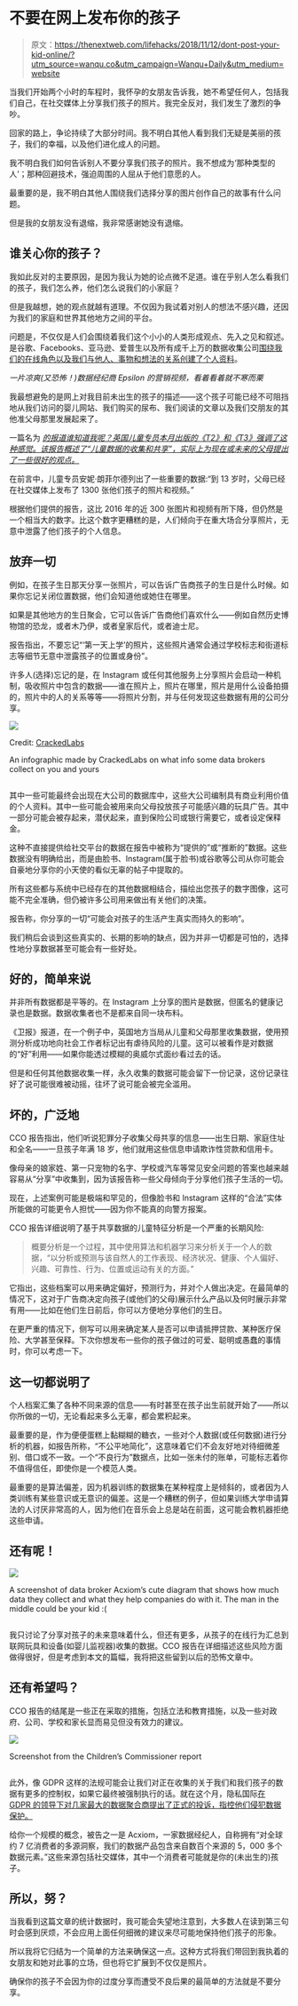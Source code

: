 # 不要在网上发布你的孩子

> 原文：<https://thenextweb.com/lifehacks/2018/11/12/dont-post-your-kid-online/?utm_source=wanqu.co&utm_campaign=Wanqu+Daily&utm_medium=website>

当我们开始两个小时的车程时，我怀孕的女朋友告诉我，她不希望任何人，包括我们自己，在社交媒体上分享我们孩子的照片。我完全反对，我们发生了激烈的争吵。

回家的路上，争论持续了大部分时间。我不明白其他人看到我们无疑是美丽的孩子，我们的幸福，以及他们进化成人的问题。

我不明白我们如何告诉别人不要分享我们孩子的照片。我不想成为‘那种类型的人’；那种回避技术，强迫周围的人屈从于他们意愿的人。

最重要的是，我不明白其他人围绕我们选择分享的图片创作自己的故事有什么问题。

但是我的女朋友没有退缩，我非常感谢她没有退缩。

## 谁关心你的孩子？

我如此反对的主要原因，是因为我认为她的论点微不足道。谁在乎别人怎么看我们的孩子，我们怎么养，他们怎么说我们的小家庭？

但是我越想，她的观点就越有道理。不仅因为我试着对别人的想法不感兴趣，还因为我们的家庭和世界其他地方之间的平台。

问题是，不仅仅是人们会围绕着我们这个小小的人类形成观点、先入之见和叙述。是谷歌、Facebooks、亚马逊、爱普生以及所有成千上万的数据收集公司[围绕我们的在线角色以及我们与他人、事物和想法的关系创建了个人资料](https://motherboard.vice.com/en_us/article/bjpx3w/what-are-data-brokers-and-how-to-stop-my-private-data-collection)。

*一片凉爽(又恐怖！)数据经纪商 Epsilon 的营销视频，看着看着就不寒而栗*

我最想避免的是网上对我目前未出生的孩子的描述——这个孩子可能已经不可阻挡地从我们访问的婴儿网站、我们购买的尿布、我们阅读的文章以及我们交朋友的其他准父母那里发展起来了。

一篇名为 *[的报道谁知道我呢？英国儿童专员本月出版的《T2》和《T3》强调了这种感觉。该报告概述了“儿童数据的收集和共享”，实际上为现在或未来的父母提出了一些很好的观点。](https://www.childrenscommissioner.gov.uk/wp-content/uploads/2018/11/who-knows-what-about-me.pdf)*

在前言中，儿童专员安妮·朗菲尔德列出了一些重要的数据:“到 13 岁时，父母已经在社交媒体上发布了 1300 张他们孩子的照片和视频。”

根据他们提供的报告，这比 2016 年的近 300 张图片和视频有所下降，但仍然是一个相当大的数字。比这个数字更糟糕的是，人们倾向于在重大场合分享照片，无意中泄露了他们孩子的个人信息。

## 放弃一切

例如，在孩子生日那天分享一张照片，可以告诉广告商孩子的生日是什么时候。如果你忘记关闭位置数据，他们会知道他或她住在哪里。

如果是其他地方的生日聚会，它可以告诉广告商他们喜欢什么——例如自然历史博物馆的恐龙，或者木乃伊，或者皇家后代，或者迪士尼。

报告指出，不要忘记“‘第一天上学’的照片，这些照片通常会通过学校标志和街道标志等细节无意中泄露孩子的位置或身份”。

许多人(选择)忘记的是，在 Instagram 或任何其他服务上分享照片会启动一种机制，吸收照片中包含的数据——谁在照片上，照片在哪里，照片是用什么设备拍摄的，照片中的人的关系等等——将照片分割，并与任何发现这些数据有用的公司分享。

![](img/fc2828e05fcef7c4c15ca8b242a59ca5.png)

Credit: [CrackedLabs](http://crackedlabs.org/en/corporate-surveillance)

An infographic made by CrackedLabs on what info some data brokers collect on you and yours

<noscript><img loading="lazy" class="size-full wp-image-1165167" src="img/fc2828e05fcef7c4c15ca8b242a59ca5.png" alt="" srcset="https://cdn0.tnwcdn.com/wp-content/blogs.dir/1/files/2018/11/infographic_acxiomoracle1300.jpg 1300w, https://cdn0.tnwcdn.com/wp-content/blogs.dir/1/files/2018/11/infographic_acxiomoracle1300-280x157.jpg 280w, https://cdn0.tnwcdn.com/wp-content/blogs.dir/1/files/2018/11/infographic_acxiomoracle1300-480x270.jpg 480w, https://cdn0.tnwcdn.com/wp-content/blogs.dir/1/files/2018/11/infographic_acxiomoracle1300-240x135.jpg 240w, https://cdn0.tnwcdn.com/wp-content/blogs.dir/1/files/2018/11/infographic_acxiomoracle1300-796x448.jpg 796w" data-original-src="https://cdn0.tnwcdn.com/wp-content/blogs.dir/1/files/2018/11/infographic_acxiomoracle1300.jpg"/></noscript>



其中一些可能最终会出现在大公司的数据库中，这些大公司编制具有商业利用价值的个人资料。其中一些可能会被用来向父母投放孩子可能感兴趣的玩具广告。其中一部分可能会被存起来，潜伏起来，直到保险公司或银行需要它，或者设定保释金。

这种不直接提供给社交平台的数据在报告中被称为“提供的”或“推断的”数据。这些数据没有明确给出，而是由脸书、Instagram(属于脸书)或谷歌等公司从你可能会自豪地分享你的小天使的看似无辜的帖子中提取的。

所有这些都与系统中已经存在的其他数据相结合，描绘出您孩子的数字图像，这可能不完全准确，但仍被许多公司用来做出有关他们的决策。

报告称，你分享的一切“可能会对孩子的生活产生真实而持久的影响”。

我们稍后会谈到这些真实的、长期的影响的缺点，因为并非一切都是可怕的，选择性地分享数据甚至可能会有一些好处。

## 好的，简单来说

并非所有数据都是平等的。在 Instagram 上分享的图片是数据，但匿名的健康记录也是数据。数据收集者也不是都来自同一块布料。

《卫报》报道，在一个例子中，英国地方当局从儿童和父母那里收集数据，使用预测分析成功地向社会工作者标记出有虐待风险的儿童。这可以被看作是对数据的“好”利用——如果你能透过模糊的奥威尔式面纱看过去的话。

但是和任何其他数据收集一样，永久收集的数据可能会留下一份记录，这份记录往好了说可能很难被动摇，往坏了说可能会被完全滥用。

## 坏的，广泛地

CCO 报告指出，他们听说犯罪分子收集父母共享的信息——出生日期、家庭住址和全名——一旦孩子年满 18 岁，他们就用这些信息申请欺诈性贷款和信用卡。

像母亲的娘家姓、第一只宠物的名字、学校或汽车等常见安全问题的答案也越来越容易从“分享”中收集到，因为该报告称一些父母倾向于分享他们孩子生活的一切。

现在，上述案例可能是极端和罕见的，但像脸书和 Instagram 这样的“合法”实体所能做的可能更令人担忧——因为你不能真的向警方报案。

CCO 报告详细说明了基于共享数据的儿童特征分析是一个严重的长期风险:

> 概要分析是一个过程，其中使用算法和机器学习来分析关于一个人的数据，“以分析或预测与该自然人的工作表现、经济状况、健康、个人偏好、兴趣、可靠性、行为、位置或运动有关的方面。”

它指出，这些档案可以用来确定偏好，预测行为，并对个人做出决定。在最简单的情况下，这对于广告商决定向孩子(或他们的父母)展示什么产品以及何时展示非常有用——比如在他们生日前后，你可以方便地分享他们的生日。

在更严重的情况下，侧写可以用来确定某人是否可以申请抵押贷款、某种医疗保险、大学甚至保释。下次你想发布一些你的孩子做过的可爱、聪明或愚蠢的事情时，你可以考虑一下。

## 这一切都说明了

个人档案汇集了各种不同来源的信息——有时甚至在孩子出生前就开始了——所以你所做的一切，无论看起来多么无辜，都会累积起来。

最重要的是，作为便便蛋糕上黏糊糊的糖衣，一些对个人数据(或任何数据)进行分析的机器，如报告所称，“不公平地简化”，这意味着它们不会友好地对待细微差别、借口或不一致。一个“不良行为”数据点，比如一张未付的账单，可能标志着你不值得信任，即使你是一个模范人类。

最重要的是算法偏差，因为机器训练的数据集在某种程度上是倾斜的，或者因为人类训练有某些意识或无意识的偏差。这是一个糟糕的例子，但如果训练大学申请算法的人讨厌非常高的人，因为他们在音乐会上总是站在前面，这可能会教机器拒绝这些申请。

## 还有呢！

![](img/02ed467c0d7d3b4dbf2c141dcecc9eeb.png)

A screenshot of data broker Acxiom’s cute diagram that shows how much data they collect and what they help companies do with it. The man in the middle could be your kid :(

<noscript><img loading="lazy" class="size-full wp-image-1165137" src="img/02ed467c0d7d3b4dbf2c141dcecc9eeb.png" alt="" srcset="https://cdn0.tnwcdn.com/wp-content/blogs.dir/1/files/2018/11/image-14.png 1285w, https://cdn0.tnwcdn.com/wp-content/blogs.dir/1/files/2018/11/image-14-280x179.png 280w, https://cdn0.tnwcdn.com/wp-content/blogs.dir/1/files/2018/11/image-14-423x270.png 423w, https://cdn0.tnwcdn.com/wp-content/blogs.dir/1/files/2018/11/image-14-212x135.png 212w, https://cdn0.tnwcdn.com/wp-content/blogs.dir/1/files/2018/11/image-14-796x508.png 796w" data-original-src="https://cdn0.tnwcdn.com/wp-content/blogs.dir/1/files/2018/11/image-14.png"/></noscript>



我只讨论了分享对孩子的未来意味着什么，但还有更多，从孩子的在线行为汇总到联网玩具和设备(如婴儿监视器)收集的数据。CCO 报告在详细描述这些风险方面做得很好，但是考虑到本文的篇幅，我将把这些留到以后的恐怖文章中。

## 还有希望吗？

CCO 报告的结尾是一些正在采取的措施，包括立法和教育措施，以及一些对政府、公司、学校和家长显而易见但没有效力的建议。

![](img/3aed15ffad57b965c1c4074637f55008.png)

Screenshot from the Children’s Commissioner report

<noscript><img loading="lazy" class="size-full wp-image-1165138" src="img/3aed15ffad57b965c1c4074637f55008.png" alt="" srcset="https://cdn0.tnwcdn.com/wp-content/blogs.dir/1/files/2018/11/image-15.png 1362w, https://cdn0.tnwcdn.com/wp-content/blogs.dir/1/files/2018/11/image-15-280x140.png 280w, https://cdn0.tnwcdn.com/wp-content/blogs.dir/1/files/2018/11/image-15-538x270.png 538w, https://cdn0.tnwcdn.com/wp-content/blogs.dir/1/files/2018/11/image-15-270x135.png 270w, https://cdn0.tnwcdn.com/wp-content/blogs.dir/1/files/2018/11/image-15-796x399.png 796w" data-original-src="https://cdn0.tnwcdn.com/wp-content/blogs.dir/1/files/2018/11/image-15.png"/></noscript>



此外，像 GDPR 这样的法规可能会让我们对正在收集的关于我们和我们孩子的数据有更多的控制权，如果它最终被强制执行的话。就在这个月，隐私国际[在 GDPR 的领导下对几家最大的数据聚合商提出了正式的投诉，指控他们侵犯数据保护。](https://privacyinternational.org/advocacy-briefing/2426/our-complaints-against-acxiom-criteo-equifax-experian-oracle-quantcast-tapad)

给你一个规模的概念，被告之一是 Acxiom，一家数据经纪人，自称拥有“对全球约 7 亿消费者的多源洞察，我们的数据产品包含来自数百个来源的 5，000 多个数据元素。”这些来源包括社交媒体，其中一个消费者可能就是你的(未出生的)孩子。

## 所以，努？

当我看到这篇文章的统计数据时，我可能会失望地注意到，大多数人在读到第三句时会感到厌烦，不会应用上面任何细微的建议来尽可能地保持他们孩子的形象。

所以我将它归结为一个简单的方法来确保这一点。这种方式将我们带回到我执着的女朋友和她对此事的立场，但也将它扩展到不仅仅是照片。

确保你的孩子不会因为你的过度分享而遭受不良后果的最简单的方法就是不要分享。